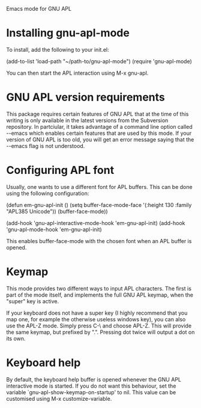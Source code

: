 Emacs mode for GNU APL

Installing gnu-apl-mode
=======================

To install, add the following to your init.el:

(add-to-list 'load-path "~/path-to/gnu-apl-mode")
(require 'gnu-apl-mode)

You can then start the APL interaction using M-x gnu-apl.

GNU APL version requirements
============================

This package requires certain features of GNU APL that at the time of
this writing is only available in the latest versions from the
Subversion repository. In partciular, it takes advantage of a command
line option called --emacs which enables certain features that are
used by this mode. If your version of GNU APL is too old, you will get
an error message saying that the --emacs flag is not understood.

Configuring APL font
====================

Usually, one wants to use a different font for APL buffers. This can
be done using the following configuration:

(defun em-gnu-apl-init ()
  (setq buffer-face-mode-face '(:height 130 :family "APL385 Unicode"))
  (buffer-face-mode))

(add-hook 'gnu-apl-interactive-mode-hook 'em-gnu-apl-init)
(add-hook 'gnu-apl-mode-hook 'em-gnu-apl-init)

This enables buffer-face-mode with the chosen font when an APL buffer
is opened.

Keymap
======

This mode provides two different ways to input APL characters. The
first is part of the mode itself, and implements the full GNU APL
keymap, when the "super" key is active.

If your keyboard does not have a super key (I highly recommend that
you map one, for example the otherwise useless windows key), you can
also use the APL-Z mode. Simply press C-\ and choose APL-Z. This will
provide the same keymap, but prefixed by ".". Pressing dot twice will
output a dot on its own.

Keyboard help
=============

By default, the keyboard help buffer is opened whenever the GNU APL
interactive mode is started. If you do not want this behaviour, set
the variable `gnu-apl-show-keymap-on-startup' to nil. This value can
be customised using M-x customize-variable.
